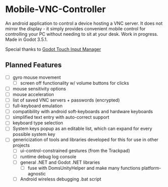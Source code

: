 # Mobile-VNC-Controller
An android application to control a device hosting a VNC server. It does not mirror the display - it simply provides convenient mobile control for controlling your PC without needing to sit at your desk. Work in progress.
Made in Godot 3.5.1.

Special thanks to [Godot Touch Input Manager](https://github.com/Federico-Ciuffardi/GodotTouchInputManager)

## Planned Features
- [ ] gyro mouse movement
  - [ ] screen off functionality w/ volume buttons for clicks
- [ ] mouse sensitivity options
- [ ] mouse acceleration
- [ ] list of saved VNC servers + passwords (encrypted)
- [ ] full-keyboard emulation
- [ ] compatibility with android soft-keyboards and hardware keyboards
- [ ] simplified text entry with auto-correct support
- [ ] keyboard type selection
- [ ] System keys popup as an editable list, which can expand for every possible system key
- [ ] genericization of tools and libraries developed for this for use in other projects
    - [ ] ui-control-constrained gestures (from the Trackpad)
    - [ ] runtime debug log console
    - [ ] general .NET and Godot .NET libraries
        - [ ] fuse with DomsUnityHelper and make many functions platform-agnostic
    - [ ] Android wireless debugging .bat script
